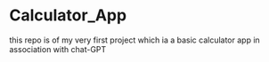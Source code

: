 # Calculator_App
this repo is of my very first project which ia a basic calculator app in association with chat-GPT
